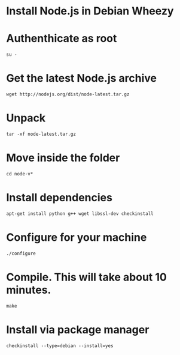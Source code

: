 # Install Node.js in Debian Wheezy

Authenthicate as root
====
	su -


Get the latest Node.js archive
====
	wget http://nodejs.org/dist/node-latest.tar.gz


Unpack
====
	tar -xf node-latest.tar.gz


Move inside the folder
====
	cd node-v*



Install dependencies
====
	apt-get install python g++ wget libssl-dev checkinstall


Configure for your machine
====
	./configure


Compile. This will take about 10 minutes.
====
	make


Install via package manager
====
	checkinstall --type=debian --install=yes
